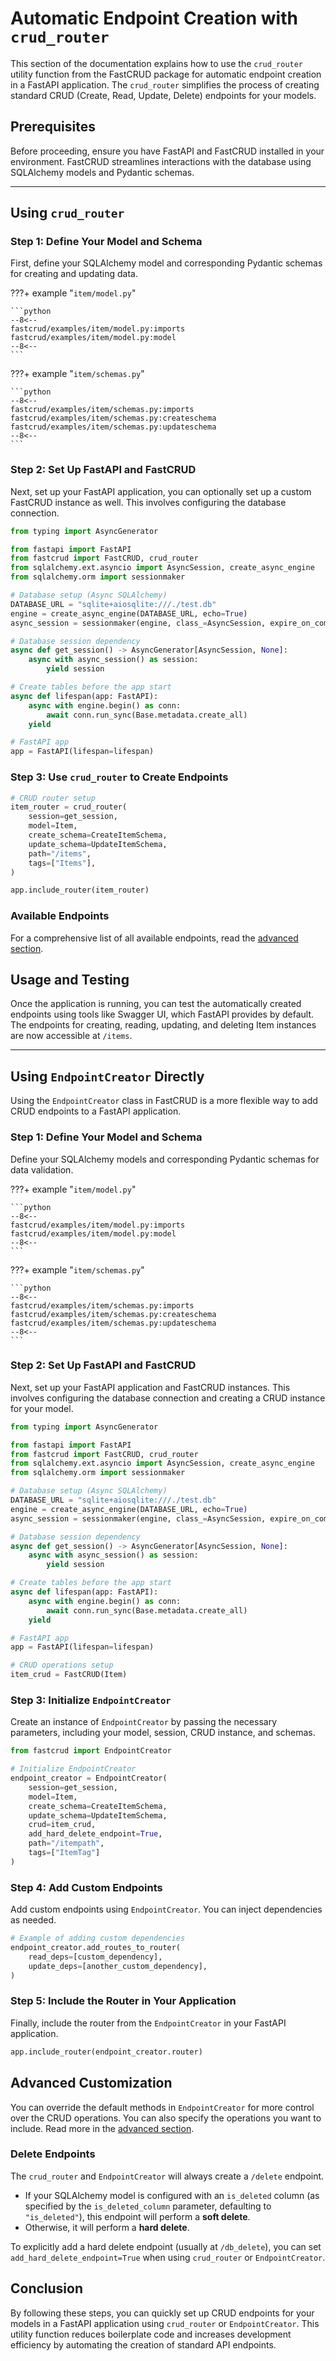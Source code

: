 # Automatic Endpoint Creation with `crud_router`

This section of the documentation explains how to use the `crud_router` utility function from the FastCRUD package for automatic endpoint creation in a FastAPI application. The `crud_router` simplifies the process of creating standard CRUD (Create, Read, Update, Delete) endpoints for your models.

## Prerequisites

Before proceeding, ensure you have FastAPI and FastCRUD installed in your environment. FastCRUD streamlines interactions with the database using SQLAlchemy models and Pydantic schemas.

---

## Using `crud_router`

### Step 1: Define Your Model and Schema

First, define your SQLAlchemy model and corresponding Pydantic schemas for creating and updating data.

???+ example "`item/model.py`"

    ```python
    --8<--
    fastcrud/examples/item/model.py:imports
    fastcrud/examples/item/model.py:model
    --8<--
    ```

???+ example "`item/schemas.py`"

    ```python
    --8<--
    fastcrud/examples/item/schemas.py:imports
    fastcrud/examples/item/schemas.py:createschema
    fastcrud/examples/item/schemas.py:updateschema
    --8<--
    ```

### Step 2: Set Up FastAPI and FastCRUD

Next, set up your FastAPI application, you can optionally set up a custom FastCRUD instance as well. This involves configuring the database connection.

```python
from typing import AsyncGenerator

from fastapi import FastAPI
from fastcrud import FastCRUD, crud_router
from sqlalchemy.ext.asyncio import AsyncSession, create_async_engine
from sqlalchemy.orm import sessionmaker

# Database setup (Async SQLAlchemy)
DATABASE_URL = "sqlite+aiosqlite:///./test.db"
engine = create_async_engine(DATABASE_URL, echo=True)
async_session = sessionmaker(engine, class_=AsyncSession, expire_on_commit=False)

# Database session dependency
async def get_session() -> AsyncGenerator[AsyncSession, None]:
    async with async_session() as session:
        yield session

# Create tables before the app start
async def lifespan(app: FastAPI):
    async with engine.begin() as conn:
        await conn.run_sync(Base.metadata.create_all)
    yield

# FastAPI app
app = FastAPI(lifespan=lifespan)
```

### Step 3: Use `crud_router` to Create Endpoints

```python
# CRUD router setup
item_router = crud_router(
    session=get_session,
    model=Item,
    create_schema=CreateItemSchema,
    update_schema=UpdateItemSchema,
    path="/items",
    tags=["Items"],
)

app.include_router(item_router)
```

### Available Endpoints

For a comprehensive list of all available endpoints, read the [advanced section](../advanced/endpoint.md).

## Usage and Testing

Once the application is running, you can test the automatically created endpoints using tools like Swagger UI, which FastAPI provides by default. The endpoints for creating, reading, updating, and deleting Item instances are now accessible at `/items`.

---

## Using `EndpointCreator` Directly

Using the `EndpointCreator` class in FastCRUD is a more flexible way to add CRUD endpoints to a FastAPI application.

### Step 1: Define Your Model and Schema

Define your SQLAlchemy models and corresponding Pydantic schemas for data validation.

???+ example "`item/model.py`"

    ```python
    --8<--
    fastcrud/examples/item/model.py:imports
    fastcrud/examples/item/model.py:model
    --8<--
    ```

???+ example "`item/schemas.py`"

    ```python
    --8<--
    fastcrud/examples/item/schemas.py:imports
    fastcrud/examples/item/schemas.py:createschema
    fastcrud/examples/item/schemas.py:updateschema
    --8<--
    ```

### Step 2: Set Up FastAPI and FastCRUD

Next, set up your FastAPI application and FastCRUD instances. This involves configuring the database connection and creating a CRUD instance for your model.

```python
from typing import AsyncGenerator

from fastapi import FastAPI
from fastcrud import FastCRUD, crud_router
from sqlalchemy.ext.asyncio import AsyncSession, create_async_engine
from sqlalchemy.orm import sessionmaker

# Database setup (Async SQLAlchemy)
DATABASE_URL = "sqlite+aiosqlite:///./test.db"
engine = create_async_engine(DATABASE_URL, echo=True)
async_session = sessionmaker(engine, class_=AsyncSession, expire_on_commit=False)

# Database session dependency
async def get_session() -> AsyncGenerator[AsyncSession, None]:
    async with async_session() as session:
        yield session

# Create tables before the app start
async def lifespan(app: FastAPI):
    async with engine.begin() as conn:
        await conn.run_sync(Base.metadata.create_all)
    yield

# FastAPI app
app = FastAPI(lifespan=lifespan)

# CRUD operations setup
item_crud = FastCRUD(Item)
```

### Step 3: Initialize `EndpointCreator`

Create an instance of `EndpointCreator` by passing the necessary parameters, including your model, session, CRUD instance, and schemas.

```python
from fastcrud import EndpointCreator

# Initialize EndpointCreator
endpoint_creator = EndpointCreator(
    session=get_session,
    model=Item,
    create_schema=CreateItemSchema,
    update_schema=UpdateItemSchema,
    crud=item_crud,
    add_hard_delete_endpoint=True,
    path="/itempath",
    tags=["ItemTag"]
)
```

### Step 4: Add Custom Endpoints

Add custom endpoints using `EndpointCreator`. You can inject dependencies as needed.

```python
# Example of adding custom dependencies
endpoint_creator.add_routes_to_router(
    read_deps=[custom_dependency],
    update_deps=[another_custom_dependency],
)

```

### Step 5: Include the Router in Your Application

Finally, include the router from the `EndpointCreator` in your FastAPI application.

```python
app.include_router(endpoint_creator.router)

```

## Advanced Customization

You can override the default methods in `EndpointCreator` for more control over the CRUD operations. You can also specify the operations you want to include. Read more in the [advanced section](../advanced/endpoint.md).

### Delete Endpoints

The `crud_router` and `EndpointCreator` will always create a `/delete` endpoint.
- If your SQLAlchemy model is configured with an `is_deleted` column (as specified by the `is_deleted_column` parameter, defaulting to `"is_deleted"`), this endpoint will perform a **soft delete**.
- Otherwise, it will perform a **hard delete**.

To explicitly add a hard delete endpoint (usually at `/db_delete`), you can set `add_hard_delete_endpoint=True` when using `crud_router` or `EndpointCreator`.

## Conclusion

By following these steps, you can quickly set up CRUD endpoints for your models in a FastAPI application using `crud_router` or `EndpointCreator`. This utility function reduces boilerplate code and increases development efficiency by automating the creation of standard API endpoints.
